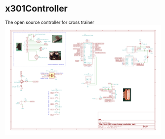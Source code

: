 # x301Controller
The open source controller for cross trainer
![Schematics](KiCad/X301Hack/YorkX301.png)
